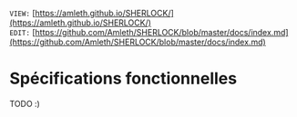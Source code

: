 ```VIEW:``` [https://amleth.github.io/SHERLOCK/](https://amleth.github.io/SHERLOCK/) <br/>
```EDIT:``` [https://github.com/Amleth/SHERLOCK/blob/master/docs/index.md](https://github.com/Amleth/SHERLOCK/blob/master/docs/index.md)

# Spécifications fonctionnelles

TODO :)
